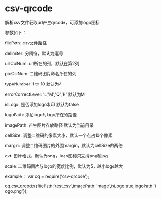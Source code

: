 # csv-qrcode
解析csv文件获取url产生qrcode，可添加logo图标

参数如下：

 fliePath: csv文件路径
 
 delimiter: 分隔符，默认为逗号
 
 urlColNum: url所在的列，默认在第2列
 
 picColNum: 二维码图片命名所在的列
 
 typeNumber: 1 to 10   默认为4
 
 errorCorrectLevel: 'L','M','Q','H'  默认为M
 
 isLogo: 是否添加logo水印   默认为false
 
 logoPath: 添加logo时logo所在的路径 
 
 imagePath: 产生图片存放路径   默认为当前目录
 
 cellSize: 调整二维码的像素大小，默认一个点占10个像素
 
 margin: 调整二维码图片的外围margin，默认为cellSize的两倍
 
 ext: 图片格式，默认为png，logo图标只支持png和jpg
 
 scale: 二维码图片与logo的宽度比例，默认为5，越小logo越大
 
 
 example：
 var cq = require('csv-qrcode');
 
 cq.csv_qrcode({filePath:'test.csv',imagePath:'image',isLogo:true,logoPath:'logo.png'});
 
